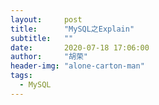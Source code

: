 ```yaml
---
layout:     post
title:      "MySQL之Explain"
subtitle:   ""
date:       2020-07-18 17:06:00
author:     "胡荣"
header-img: "alone-carton-man"
tags:
  - MySQL
---
```


 [1]: https://www.cnblogs.com/xuanzhi201111/p/4175635.html